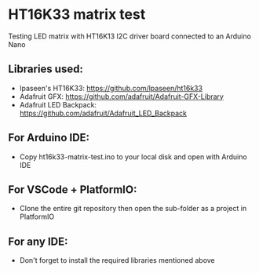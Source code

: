 # HT16K33 matrix test
Testing  LED matrix with HT16K13 I2C driver board connected to an Arduino Nano

## Libraries used:
* lpaseen's HT16K33: https://github.com/lpaseen/ht16k33
* Adafruit GFX: https://github.com/adafruit/Adafruit-GFX-Library 
* Adafruit LED Backpack: https://github.com/adafruit/Adafruit_LED_Backpack

## For Arduino IDE:
* Copy ht16k33-matrix-test.ino to your local disk and open with Arduino IDE

## For VSCode + PlatformIO:
* Clone the entire git repository then open the sub-folder as a project in PlatformIO

## For any IDE:
* Don't forget to install the required libraries mentioned above
